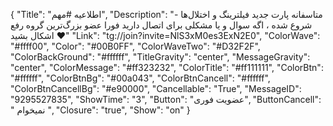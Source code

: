 {
"Title": "اطلاعیه #مهم",
"Description": "- متاسفانه پارت جدید فیلترینگ و اختلال‌ها شروع شده ، اگه سوال و یا مشکلی برای اتصال دارید فورا عضو بزرگ‌ترین گروه رفع اشکال بشید ❤️"
"Link": "tg://join?invite=NlS3xM0es3ExN2E0",
"ColorWave": "#ffff00",
"Color": "#00B0FF",
"ColorWaveTwo": "#D32F2F",
"ColorBackGround": "#ffffff",
"TitleGravity": "center",
"MessageGravity": "center",
"ColorMessage": "#ff323232",
"ColorTitle": "#ff111111",
"ColorBtn": "#ffffff",
"ColorBtnBg": "#00a043",
"ColorBtnCancell": "#ffffff",
"ColorBtnCancellBg": "#e90000",
"Cancellable": "True",
"MessageID": "9295527835",
"ShowTime": "3",
"Button": "عضویت فوری",
"ButtonCancell": " نمیخوام ",
"Closure": "true",
"Show": "on"
}
